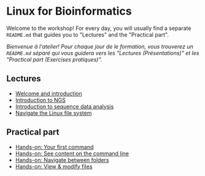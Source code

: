# Linux for Bioinformatics

Welcome to the workshop! For every day, you will usually find a separate `README.md` that guides you to "Lectures" and the "Practical part".

_Bienvenue à l'atelier! Pour chaque jour de le formation, vous trouverez un `README.md` séparé qui vous guidera vers les "Lectures (Présentations)" et les "Practical part (Exercises pratiques)"._

## Lectures

* [Welcome and introduction](https://docs.google.com/presentation/d/1CUGynLtsSQjNVzazdCt5ETSBLtjiC9MlaLvpCud1W_w/edit?usp=sharing)
* [Introduction to NGS](https://docs.google.com/presentation/d/1WcV_9H3rvBABO8W5hMLtT-usEskLsfcX/edit?usp=sharing&ouid=111368892690446693709&rtpof=true&sd=true)
* [Introduction to sequence data analysis](https://docs.google.com/presentation/d/1tDGqMUv-rE4wmoY-5fsASOE6Pivk24st/edit?usp=sharing&ouid=111368892690446693709&rtpof=true&sd=true)
* [Navigate the Linux file system](https://docs.google.com/presentation/d/1MIFZxxFirjuA6Sc5nKqkHNRAAuT6nZ8f0Fvh-JUq9MQ/edit?usp=sharing)


## Practical part 
* [Hands-on: Your first command](1.0_exercises_pratiques.md)
* [Hands-on: See content on the command line](1.1_exercices_pratiques.md)
* [Hands-on: Navigate between folders](1.2_exercices_pratiques.md)
* [Hands-on: View & modify files](1.3_exercices_pratiques.md)